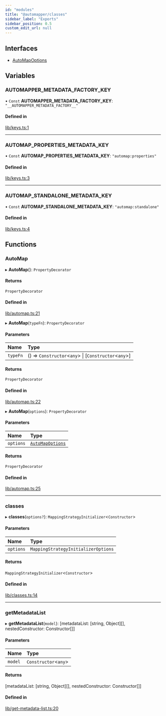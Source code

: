 ```yaml
---
id: "modules"
title: "@automapper/classes"
sidebar_label: "Exports"
sidebar_position: 0.5
custom_edit_url: null
---
```


## Interfaces

- [AutoMapOptions](interfaces/AutoMapOptions.md)

## Variables

### AUTOMAPPER\_METADATA\_FACTORY\_KEY

• `Const` **AUTOMAPPER\_METADATA\_FACTORY\_KEY**: ``"__AUTOMAPPER_METADATA_FACTORY__"``

#### Defined in

[lib/keys.ts:1](https://github.com/nartc/mapper/blob/efc4cb9d/packages/classes/src/lib/keys.ts#L1)

___

### AUTOMAP\_PROPERTIES\_METADATA\_KEY

• `Const` **AUTOMAP\_PROPERTIES\_METADATA\_KEY**: ``"automap:properties"``

#### Defined in

[lib/keys.ts:3](https://github.com/nartc/mapper/blob/efc4cb9d/packages/classes/src/lib/keys.ts#L3)

___

### AUTOMAP\_STANDALONE\_METADATA\_KEY

• `Const` **AUTOMAP\_STANDALONE\_METADATA\_KEY**: ``"automap:standalone"``

#### Defined in

[lib/keys.ts:4](https://github.com/nartc/mapper/blob/efc4cb9d/packages/classes/src/lib/keys.ts#L4)

## Functions

### AutoMap

▸ **AutoMap**(): `PropertyDecorator`

#### Returns

`PropertyDecorator`

#### Defined in

[lib/automap.ts:21](https://github.com/nartc/mapper/blob/efc4cb9d/packages/classes/src/lib/automap.ts#L21)

▸ **AutoMap**(`typeFn`): `PropertyDecorator`

#### Parameters

| Name | Type |
| :------ | :------ |
| `typeFn` | () => `Constructor`<`any`\> \| [`Constructor`<`any`\>] |

#### Returns

`PropertyDecorator`

#### Defined in

[lib/automap.ts:22](https://github.com/nartc/mapper/blob/efc4cb9d/packages/classes/src/lib/automap.ts#L22)

▸ **AutoMap**(`options`): `PropertyDecorator`

#### Parameters

| Name | Type |
| :------ | :------ |
| `options` | [`AutoMapOptions`](interfaces/AutoMapOptions.md) |

#### Returns

`PropertyDecorator`

#### Defined in

[lib/automap.ts:25](https://github.com/nartc/mapper/blob/efc4cb9d/packages/classes/src/lib/automap.ts#L25)

___

### classes

▸ **classes**(`options?`): `MappingStrategyInitializer`<`Constructor`\>

#### Parameters

| Name | Type |
| :------ | :------ |
| `options` | `MappingStrategyInitializerOptions` |

#### Returns

`MappingStrategyInitializer`<`Constructor`\>

#### Defined in

[lib/classes.ts:14](https://github.com/nartc/mapper/blob/efc4cb9d/packages/classes/src/lib/classes.ts#L14)

___

### getMetadataList

▸ **getMetadataList**(`model`): [metadataList: [string, Object][], nestedConstructor: Constructor[]]

#### Parameters

| Name | Type |
| :------ | :------ |
| `model` | `Constructor`<`any`\> |

#### Returns

[metadataList: [string, Object][], nestedConstructor: Constructor[]]

#### Defined in

[lib/get-metadata-list.ts:20](https://github.com/nartc/mapper/blob/efc4cb9d/packages/classes/src/lib/get-metadata-list.ts#L20)
